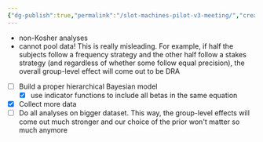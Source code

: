 ```yaml
---
{"dg-publish":true,"permalink":"/slot-machines-pilot-v3-meeting/","created":"","updated":""}
---
```



- non-Kosher analyses
- cannot pool data! This is really misleading. For example, if half the subjects follow a frequency strategy and the other half follow a stakes strategy (and regardless of whether some follow equal precision), the overall group-level effect will come out to be DRA

- [ ] Build a proper hierarchical Bayesian model
	- [x] use indicator functions to include all betas in the same equation
- [x] Collect more data
- [ ] Do all analyses on bigger dataset. This way, the group-level effects will come out much stronger and our choice of the prior won't matter so much anymore